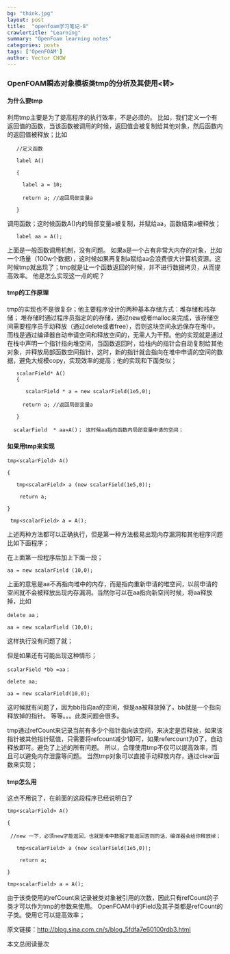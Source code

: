 ```yaml
---
bg: "think.jpg"
layout: post
title:  "openfoam学习笔记-8"
crawlertitle: "Learning"
summary: "OpenFoam learning notes"
categories: posts
tags: ['OpenFOAM']
author: Vector CHOW
---
```

<script type="text/x-mathjax-config">
    MathJax.Hub.Config({
      tex2jax: {
        skipTags: ['script', 'noscript', 'style', 'textarea', 'pre'],
        inlineMath: [['$','$']]
      }
    });
  </script>
  <script src="https://cdn.mathjax.org/mathjax/latest/MathJax.js?config=TeX-AMS-MML_HTMLorMML" type="text/javascript"></script>
  
### OpenFOAM瞬态对象模板类tmp的分析及其使用<转>
#### 为什么要tmp

利用tmp主要是为了提高程序的执行效率，不是必须的。 比如，我们定义一个有返回值的函数，当该函数被调用的时候，返回值会被复制给其他对象，然后函数内的返回值被释放；比如
```
   //定义函数

   label A()

   {

     label a = 10;

     return a; //返回局部变量a

   }
```
  调用函数；这时候函数A()内的局部变量a被复制，并赋给aa，函数结束a被释放；
```
   label aa = A(); 
```
   上面是一般函数调用机制，没有问题。 如果a是一个占有非常大内存的对象，比如一个场量（100w个数据），这时候如果再复制a赋给aa会浪费很大计算机资源。这时候tmp就出现了；tmp就是让一个函数返回的时候，并不进行数据拷贝，从而提高效率。 他是怎么实现这一点的呢？

#### tmp的工作原理

tmp的实现也不是很复杂；他主要程序设计的两种基本存储方式：堆存储和栈存储； 堆存储时通过程序员指定的的存储，通过new或者malloc来完成，该存储空间需要程序员手动释放（通过delete或者free），否则这块空间永远保存在堆中。而栈是通过编译器自动申请空间和释放空间的，无需人为干预。他的实现就是通过在栈中声明一个指针指向堆空间，当函数返回时，给栈内的指针会自动复制给其他对象，并释放局部函数空间指针，这时，新的指针就会指向在堆中申请的空间的数据，避免大规模copy，实现效率的提高；他的实现和下面类似；
```
   scalarField* A()
   {

      scalarField * a = new scalarField(1e5,0);

     return a; //返回局部变量a

   }

  scalarField  * aa=A()； 这时候aa指向函数内局部变量申请的空间；
```
#### 如果用tmp来实现
```
tmp<scalarField> A()

{

   tmp<scalarField> a (new scalarField(1e5,0));

    return a;

}

 tmp<scalarField> a = A();
```
上述两种方法都可以正确执行，但是第一种方法极易出现内存漏洞和其他程序问题 比如下面程序；

在上面第一段程序后加上下面一段；
```
aa = new scalarField (10,0);
```
上面的意思是aa不再指向堆中的内存，而是指向重新申请的堆空间，以前申请的空间就不会被释放出现内存漏洞。当然你可以在aa指向新空间时候，将aa释放掉，比如
```
delete aa；

aa = new scalarField (10,0);
```
这样执行没有问题了就；

但是如果还有可能出现这种情形；
```
scalarField *bb =aa；

delete aa;

aa = new scalarField(10,0);
```
这时候就有问题了，因为bb指向aa的空间，但是aa被释放掉了，bb就是一个指向释放掉的指针。 等等。。。此类问题会很多。

tmp通过refCount来记录当前有多少个指针指向该空间，来决定是否释放，如果该指针被其他指针赋值，只需要将refcount减少1即可，如果refercount为0了，自动释放即可。避免了上述的所有问题。 所以，合理使用tmp不仅可以提高效率，而且可以避免内存泄露等问题。 当然tmp对象可以直接手动释放内存，通过clear函数来实现；

#### tmp怎么用

 

这点不用说了，在前面的这段程序已经说明白了
```
tmp<scalarField> A()

{

 //new 一下，必须new才能返回，也就是堆中数据才能返回否则的话，编译器会给你释放掉；

   tmp<scalarField> a (new scalarField(1e5,0));   

    return a;

}

tmp<scalarField> a = A();

```

由于该类使用的refCount来记录被类对象被引用的次数，因此只有refCount的子类才可以作为tmp的参数来使用。 OpenFOAM中的Field及其子类都是refCount的子类。使用它可以提高效率；

原文链接：<http://blog.sina.com.cn/s/blog_5fdfa7e60100rdb3.html>
 


 <span id="busuanzi_container_page_pv">
  本文总阅读量<span id="busuanzi_value_page_pv"></span>次
</span>

